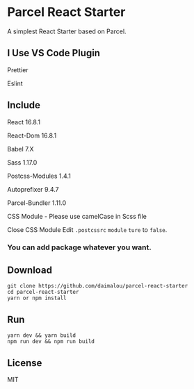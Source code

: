 # Parcel React Starter

A simplest React Starter based on Parcel.



## I Use VS Code Plugin

Prettier 

Eslint 

## Include

React 16.8.1

React-Dom 16.8.1

Babel 7.X

Sass 1.17.0

Postcss-Modules 1.4.1

Autoprefixer 9.4.7

Parcel-Bundler 1.11.0

CSS Module - Please use camelCase in Scss file 

Close  CSS Module  Edit `.postcssrc` `module` `ture` to `false`.

### You can add package whatever you want.

## Download
```
git clone https://github.com/daimalou/parcel-react-starter 
cd parcel-react-starter 
yarn or npm install
```
## Run
```
yarn dev && yarn build
npm run dev && npm run build
```

## License
MIT
